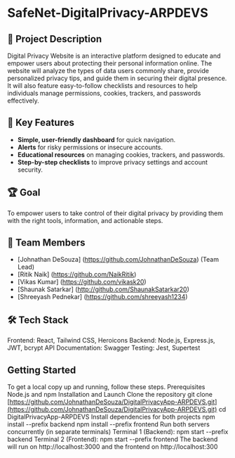 # SafeNet-DigitalPrivacy-ARPDEVS

## 📌 Project Description
Digital Privacy Website is an interactive platform designed to educate and empower users about protecting their personal information online. The website will analyze the types of data users commonly share, provide personalized privacy tips, and guide them in securing their digital presence. It will also feature easy-to-follow checklists and resources to help individuals manage permissions, cookies, trackers, and passwords effectively.

## 🎯 Key Features
- **Simple, user-friendly dashboard** for quick navigation.
- **Alerts** for risky permissions or insecure accounts.
- **Educational resources** on managing cookies, trackers, and passwords.
- **Step-by-step checklists** to improve privacy settings and account security.

## 🏆 Goal
To empower users to take control of their digital privacy by providing them with the right tools, information, and actionable steps.

## 👥 Team Members
- [Johnathan DeSouza] (https://github.com/JohnathanDeSouza) (Team Lead)
- [Ritik Naik] (https://github.com/NaikRitik)
- [Vikas Kumar] (https://github.com/vikask20)
- [Shaunak Satarkar] (http://github.com/ShaunakSatarkar20)
- [Shreeyash Pednekar] (https://github.com/shreeyash1234)

## 🛠 Tech Stack
Frontend: React, Tailwind CSS, Heroicons
Backend: Node.js, Express.js, JWT, bcrypt
API Documentation: Swagger
Testing: Jest, Supertest

## Getting Started
To get a local copy up and running, follow these steps.
Prerequisites
Node.js and npm
Installation and Launch
Clone the repository
git clone [https://github.com/JohnathanDeSouza/DigitalPrivacyApp-ARPDEVS.git](https://github.com/JohnathanDeSouza/DigitalPrivacyApp-ARPDEVS.git)
cd DigitalPrivacyApp-ARPDEVS
Install dependencies for both projects
npm install --prefix backend
npm install --prefix frontend
Run both servers concurrently (in separate terminals)
Terminal 1 (Backend):
npm start --prefix backend
Terminal 2 (Frontend):
npm start --prefix frontend
The backend will run on http://localhost:3000 and the frontend on http://localhost:300

